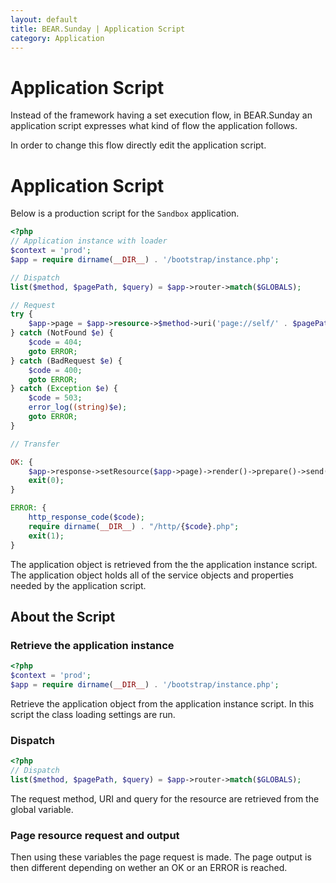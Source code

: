 ```yaml
---
layout: default
title: BEAR.Sunday | Application Script 
category: Application
---
```

# Application Script

Instead of the framework having a set execution flow, in BEAR.Sunday an application script expresses what kind of flow the application follows. 

In order to change this flow directly edit the application script.

# Application Script 

Below is a production script for the `Sandbox` application.

```php
<?php
// Application instance with loader
$context = 'prod';
$app = require dirname(__DIR__) . '/bootstrap/instance.php';

// Dispatch
list($method, $pagePath, $query) = $app->router->match($GLOBALS);

// Request
try {
    $app->page = $app->resource->$method->uri('page://self/' . $pagePath)->withQuery($query)->eager->request();
} catch (NotFound $e) {
    $code = 404;
    goto ERROR;
} catch (BadRequest $e) {
    $code = 400;
    goto ERROR;
} catch (Exception $e) {
    $code = 503;
    error_log((string)$e);
    goto ERROR;
}

// Transfer

OK: {
    $app->response->setResource($app->page)->render()->prepare()->send();
    exit(0);
}

ERROR: {
    http_response_code($code);
    require dirname(__DIR__) . "/http/{$code}.php";
    exit(1);
}
```

The application object is retrieved from the the application instance script. The application object holds all of the service objects and properties needed by the application script.

## About the Script 

### Retrieve the application instance

```php
<?php
$context = 'prod';
$app = require dirname(__DIR__) . '/bootstrap/instance.php';
```
Retrieve the application object from the application instance script. In this script the class loading settings are run.

### Dispatch

```php
<?php
// Dispatch
list($method, $pagePath, $query) = $app->router->match($GLOBALS);
```
The request method, URI and query for the resource are retrieved from the global variable.

### Page resource request and output 

Then using these variables the page request is made. The page output is then different depending on wether an OK or an ERROR is reached.